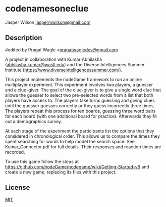 # codenamesoneclue
Jasper Wilson <jaspermwilson@gmail.com>

## Description
#edited by Pragat Wagle <pragatwagledev@gmail.com


A project in collaboration with Kumar Abhilasha (abhilasha.kumar@wustl.edu) and the Diverse Intelligences Summer Institute (https://www.diverseintelligencessummer.com/).

This project implements the nodeGame framework to run an online multiplayer experiment. This experiment involves two players, a guesser and a clue-giver. The goal of the clue-giver is to give a single word clue that allows the guesser to select two pre-selected words from a list that both players have access to. The players take turns guessing and giving clues until the guesser guesses correctly or they guess incorrectly three times. The players repeat this process for ten boards, guessing three word pairs for each board (with one additional board for practice). Afterwards they fill out a demographics survey. 

At each stage of the experiment the participants list the options that they considered in chronological order. This allows us to compare the times they spent searching for words to help model the search space. See Kumar_Connector.pdf for full details. Their responses and reaction times are recorded.

To use this game follow the steps at https://github.com/nodeGame/nodegame/wiki/Getting-Started-v6 and create a new game, replacing its files with this project. 

## License

[MIT](LICENSE)
